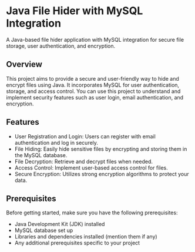 # Java File Hider with MySQL Integration


A Java-based file hider application with MySQL integration for secure file storage, user authentication, and encryption.


## Overview

This project aims to provide a secure and user-friendly way to hide and encrypt files using Java. It incorporates MySQL for user authentication, storage, and access control. You can use this project to understand and implement security features such as user login, email authentication, and encryption.

## Features

- User Registration and Login: Users can register with email authentication and log in securely.
- File Hiding: Easily hide sensitive files by encrypting and storing them in the MySQL database.
- File Decryption: Retrieve and decrypt files when needed.
- Access Control: Implement user-based access control for files.
- Secure Encryption: Utilizes strong encryption algorithms to protect your data.

## Prerequisites

Before getting started, make sure you have the following prerequisites:
- Java Development Kit (JDK) installed
- MySQL database set up
- Libraries and dependencies installed (mention them if any)
- Any additional prerequisites specific to your project

